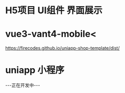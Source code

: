 # H5项目 UI组件 界面展示

# vue3-vant4-mobile<
https://firecodes.github.io/uniapp-shop-template/dist/
# uniapp 小程序
---正在开发中---

